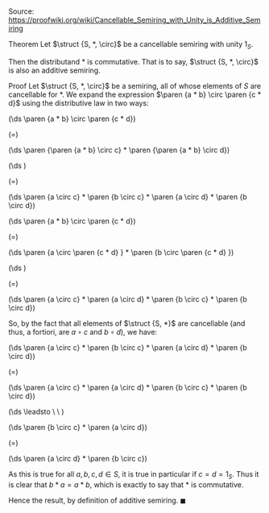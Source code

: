 # 

Source: https://proofwiki.org/wiki/Cancellable_Semiring_with_Unity_is_Additive_Semiring

Theorem
Let $\struct {S, *, \circ}$ be a cancellable semiring with unity $1_S$.

Then the distributand $*$ is commutative.
That is to say, $\struct {S, *, \circ}$ is also an additive semiring.


Proof
Let $\struct {S, *, \circ}$ be a semiring, all of whose elements of $S$ are cancellable for $*$.
We expand the expression $\paren {a * b} \circ \paren {c * d}$ using the distributive law in two ways:














\(\ds \paren {a * b} \circ \paren {c * d}\)

\(=\)







\(\ds \paren {\paren {a * b} \circ c} * \paren {\paren {a * b} \circ d}\)




















\(\ds \)

\(=\)







\(\ds \paren {a \circ c} * \paren {b \circ c} * \paren {a \circ d} * \paren {b \circ d}\)
























\(\ds \paren {a * b} \circ \paren {c * d}\)

\(=\)







\(\ds \paren {a \circ \paren {c * d} } * \paren {b \circ \paren {c * d} }\)




















\(\ds \)

\(=\)







\(\ds \paren {a \circ c} * \paren {a \circ d} * \paren {b \circ c} * \paren {b \circ d}\)










So, by the fact that all elements of $\struct {S, *}$ are cancellable (and thus, a fortiori, are $a \circ c$ and $b \circ d$), we have:














\(\ds \paren {a \circ c} * \paren {b \circ c} * \paren {a \circ d} * \paren {b \circ d}\)

\(=\)







\(\ds \paren {a \circ c} * \paren {a \circ d} * \paren {b \circ c} * \paren {b \circ d}\)














\(\ds \leadsto \ \ \)





\(\ds \paren {b \circ c} * \paren {a \circ d}\)

\(=\)







\(\ds \paren {a \circ d} * \paren {b \circ c}\)










As this is true for all $a, b, c, d \in S$, it is true in particular if $c = d = 1_S$.
Thus it is clear that $b * a = a * b$, which is exactly to say that $*$ is commutative.

Hence the result, by definition of additive semiring.
$\blacksquare$





